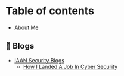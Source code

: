 # Table of contents

* [About Me](README.md)

## 📖 Blogs <a href="#iaan-blogs" id="iaan-blogs"></a>

* [IAAN Security Blogs](iaan-blogs/iaan-security-blogs/README.md)
  * [How I Landed A Job In Cyber Security](iaan-blogs/iaan-security-blogs/how-i-landed-a-job-in-cyber-security.md)
